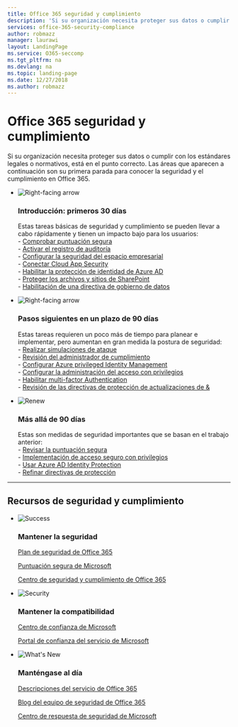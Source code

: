 ```yaml
---
title: Office 365 seguridad y cumplimiento
description: 'Si su organización necesita proteger sus datos o cumplir con los estándares legales o normativos, está en el punto correcto. Aquí puede obtener información sobre la seguridad y el cumplimiento en Office 365'
services: office-365-security-compliance
author: robmazz
manager: laurawi
layout: LandingPage
ms.service: O365-seccomp
ms.tgt_pltfrm: na
ms.devlang: na
ms.topic: landing-page
ms.date: 12/27/2018
ms.author: robmazz
---
```

# <a name="office-365-security-and-compliance"></a>Office 365 seguridad y cumplimiento

Si su organización necesita proteger sus datos o cumplir con los estándares legales o normativos, está en el punto correcto. Las áreas que aparecen a continuación son su primera parada para conocer la seguridad y el cumplimiento en Office 365.

<ul class="cardsF panelContent">
    <li>
        <div class="cardSize">
            <div class="cardPadding">
                <div class="card">
                    <div class="cardImageOuter">
                        <div class="cardImage">
                            <img src="https://docs.microsoft.com/office/media/icons/caret-right-blue.svg" alt="Right-facing arrow" />
                        </div>
                    </div>
                    <div class="cardText">
                        <h3>Introducción: primeros 30 días</h3>
                <p>Estas tareas básicas de seguridad y cumplimiento se pueden llevar a cabo rápidamente y tienen un impacto bajo para los usuarios: <br> - <a href="office-365-secure-score.md" target="_blank">Comprobar puntuación segura</a> <br> - <a href="search-the-audit-log-in-security-and-compliance.md">Activar el registro de auditoría</a> <br> - <a href="tenant-wide-setup-for-increased-security.md">Configurar la seguridad del espacio empresarial</a> <br> - <a href="https://docs.microsoft.com/cloud-app-security/connect-office-365-to-microsoft-cloud-app-security">Conectar Cloud App Security</a> <br> - <a href="https://docs.microsoft.com/azure/active-directory/active-directory-identityprotection-enable">Habilitar la protección de identidad de Azure AD</a> <br> - <a href="https://docs.microsoft.com/office365/enterprise/secure-sharepoint-online-sites-and-files">Proteger los archivos y sitios de SharePoint</a> <br> - <a href="configure-supervision-policies.md">Habilitación de una directiva de gobierno de datos</a> </p>
                    </div>
                </div>
            </div>
        </div>
    </li>
    <li>
        <div class="cardSize">
            <div class="cardPadding">
                <div class="card">
                    <div class="cardImageOuter">
                        <div class="cardImage">
                            <img src="https://docs.microsoft.com/office/media/icons/caret-right-blue.svg" alt="Right-facing arrow" />
                        </div>
                    </div>
                    <div class="cardText">
                        <h3>Pasos siguientes en un plazo de 90 días</h3>
                        <p>Estas tareas requieren un poco más de tiempo para planear e implementar, pero aumentan en gran medida la postura de seguridad: <br> - <a href="attack-simulator.md">Realizar simulaciones de ataque</a> <br> - <a href="meet-data-protection-and-regulatory-reqs-using-microsoft-cloud.md">Revisión del administrador de cumplimiento</a> <br> - <a href="https://docs.microsoft.com/azure/active-directory/privileged-identity-management/pim-configure">Configurar Azure privileged Identity Management</a> <br> - <a href="privileged-access-management-configuration.md">Configurar la administración del acceso con privilegios</a>  <br> - <a href="https://docs.microsoft.com/azure/active-directory/authentication/concept-mfa-howitworks">Habilitar multi-factor Authentication</a> <br> - <a href="protect-against-threats.md">Revisión de las directivas de protección de actualizaciones de &</a> </p>
                    </div>
                </div>
            </div>
        </div>
    </li>
    <li>
        <div class="cardSize">
            <div class="cardPadding">
                <div class="card">
                    <div class="cardImageOuter">
                        <div class="cardImage">
                            <img src="https://docs.microsoft.com/office/media/icons/renew.svg" alt="Renew" />
                        </div>
                    </div>
                    <div class="cardText">
                        <h3>Más allá de 90 días</h3>
                        <p>Estas son medidas de seguridad importantes que se basan en el trabajo anterior:<br>
                        - <a href="office-365-secure-score.md" target="_blank">Revisar la puntuación segura</a><br>
                        - <a href="https://docs.microsoft.com/windows-server/identity/securing-privileged-access/securing-privileged-access">Implementación de acceso seguro con privilegios</a><br>
                        - <a href="https://docs.microsoft.com/azure/active-directory/active-directory-identityprotection">Usar Azure AD Identity Protection</a><br>
                        - <a href="protect-against-threats.md">Refinar directivas de protección</a><br></p>
                    </div>
                </div>
            </div>
        </div>
    </li>
</ul>

<hr>
<h2>Recursos de seguridad y cumplimiento</h2>

<ul class="panelContent cardsF">
    <li>
        <div class="cardSize">
            <div class="cardPadding">
                <div class="card">
                    <div class="cardImageOuter">
                        <div class="cardImage">
                            <img src="https://docs.microsoft.com/office/media/icons/success-blue.svg" alt="Success" data-linktype="external">
                        </div>
                    </div>
                    <div class="cardText">
                        <h3>Mantener la seguridad</h3>
                        <p><a href="security-roadmap.md">Plan de seguridad de Office 365</a></p>
                        <p><a href="office-365-secure-score.md" target="_blank">Puntuación segura de Microsoft</a></p>
                        <p><a href="https://protection.office.com" target="_blank">Centro de seguridad y cumplimiento de Office 365</a></p>
                    </div>
                </div>
            </div>
        </div>
    </li>
    <li>
        <div class="cardSize">
            <div class="cardPadding">
                <div class="card">
                    <div class="cardImageOuter">
                        <div class="cardImage">
                            <img src="https://docs.microsoft.com/office/media/icons/security-blue.svg" alt="Security" data-linktype="external">
                        </div>
                    </div>
                    <div class="cardText">
                        <h3>Mantener la compatibilidad</h3>
                        <p><a href="https://www.microsoft.com/trustcenter" target="_blank">Centro de confianza de Microsoft</a></p>
                        <p><a href="https://servicetrust.microsoft.com" target="_blank">Portal de confianza del servicio de Microsoft</a></p>
                    </div>
                </div>
            </div>
        </div>
    </li>
    <li>
        <div class="cardSize">
            <div class="cardPadding">
                <div class="card">
                    <div class="cardImageOuter">
                        <div class="cardImage">
                            <img src="https://docs.microsoft.com/office/media/icons/whats-new-megaphone-blue.svg" alt="What's New" data-linktype="external">
                        </div>
                    </div>
                    <div class="cardText">
                        <h3>Manténgase al día</h3>
                        <p><a href="https://docs.microsoft.com/office365/servicedescriptions/office-365-service-descriptions-technet-library" target="_blank">Descripciones del servicio de Office 365</a></p>
                        <p><a href="https://blogs.technet.microsoft.com/office365security" target="_blank">Blog del equipo de seguridad de Office 365</a></p>
                        <p><a href="https://www.microsoft.com/msrc" target="_blank">Centro de respuesta de seguridad de Microsoft</a></p>
                    </div>
                </div>
            </div>
        </div>
    </li>
</ul>